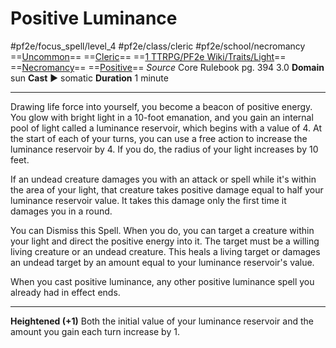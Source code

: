# Positive Luminance
#pf2e/focus_spell/level_4 #pf2e/class/cleric #pf2e/school/necromancy 
==[Uncommon](Uncommon.md)== ==[Cleric](Cleric.md)== ==[1 TTRPG/PF2e Wiki/Traits/Light](1%20TTRPG/PF2e%20Wiki/Traits/Light)== ==[Necromancy](Necromancy.md)== ==[Positive](Positive.md)==
*Source* Core Rulebook pg. 394 3.0
**Domain** sun
**Cast** ► somatic
**Duration** 1 minute

---
Drawing life force into yourself, you become a beacon of positive energy. You glow with bright light in a 10-foot emanation, and you gain an internal pool of light called a luminance reservoir, which begins with a value of 4. At the start of each of your turns, you can use a free action to increase the luminance reservoir by 4. If you do, the radius of your light increases by 10 feet.

If an undead creature damages you with an attack or spell while it's within the area of your light, that creature takes positive damage equal to half your luminance reservoir value. It takes this damage only the first time it damages you in a round.

You can Dismiss this Spell. When you do, you can target a creature within your light and direct the positive energy into it. The target must be a willing living creature or an undead creature. This heals a living target or damages an undead target by an amount equal to your luminance reservoir's value.

When you cast positive luminance, any other positive luminance spell you already had in effect ends.

<hr>

**Heightened (+1)** Both the initial value of your luminance reservoir and the amount you gain each turn increase by 1.